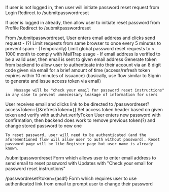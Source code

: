 If user is not logged in, then user will initiate password reset request from Login
    Redirect to /submitpasswordreset

If user is logged in already, then allow user to initiate reset password from Profile
    Redirect to /submitpasswordreset

From /submitpasswordreset, User enters email address and clicks send request
    - (?) Limit requests from same browser to once every 5 minutes to prevent spam
    - (Temporarily) Limit global password reset requests to < 1000 month to comply with MailTrap usage
    - If email address is verified to be a valid user, then email is sent to given email address
        Generate token from backend to allow user to authenticate into their account via an 8 digit code given via email for a brief amount of time (access/refresh token expires within 10 minutes of issuance) (basically, use flow similar to Signin to generate and issue access token via email)
        
        Message will be "check your email for password reset instructions" in any case to prevent unnecessary leakage of information for users

User receives email and clicks link to be directed to /passwordreset?accessToken={}&refreshToken={}
    Set access token header based on given token and verify with authJwt.verifyToken
    User enters new password with confirmation, then backend does work to remove previous token(?) and change stored password to new one

    To reset password, user will need to be authenticated (and the aforementioned flow will allow user to auth without password). Reset password page will be like Register page but user name is already known.


/submitpasswordreset
Form which allows user to enter email address to send email to reset password with
Updates with "Check your email for password reset instructions"

/passwordreset?token={asdf}
Form which requires user to use authenticated link from email to prompt user to change their password
